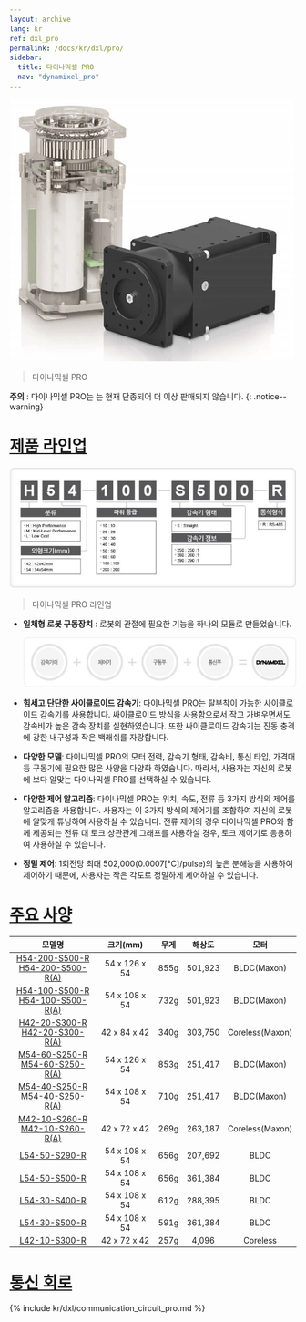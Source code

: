 ```yaml
---
layout: archive
lang: kr
ref: dxl_pro
permalink: /docs/kr/dxl/pro/
sidebar:
  title: 다이나믹셀 PRO
  nav: "dynamixel_pro"
---
```






![](/assets/images/dxl/pro/dynamixelpro_main.jpg)
> 다이나믹셀 PRO

**주의** :  다이나믹셀 PRO는 는 현재 단종되어 더 이상 판매되지 않습니다.
{: .notice--warning}

# [제품 라인업](#제품-라인업)

![](/assets/images/dxl/pro/dxl_pro_productline_kr.jpg)

> 다이나믹셀 PRO 라인업

- **일체형 로봇 구동장치** : 로봇의 관절에 필요한 기능을 하나의 모듈로 만들었습니다.

  ![](/assets/images/dxl/pro/dxl_pro_intro_kr.jpg)

- **힘세고 단단한 사이클로이드 감속기**: 다이나믹셀 PRO는 탈부착이 가능한 사이클로이드 감속기를 사용합니다. 싸이클로이드 방식을 사용함으로서 작고 가벼우면서도 감속비가 높은 감속 장치를 실현하였습니다. 또한 싸이클로이드 감속기는 진동 충격에 강한 내구성과 작은 백래쉬를 자랑합니다.

- **다양한 모델**: 다이나믹셀 PRO의 모터 전력, 감속기 형태, 감속비, 통신 타입, 가격대 등 구동기에 필요한 많은 사양을 다양화 하였습니다. 따라서, 사용자는 자신의 로봇에 보다 알맞는 다이나믹셀 PRO를 선택하실 수 있습니다.

- **다양한 제어 알고리즘**: 다이나믹셀 PRO는 위치, 속도, 전류 등 3가지 방식의 제어를 알고리즘을 사용합니다. 사용자는 이 3가지 방식의 제어기를 조합하여 자신의 로봇에 알맞게 튜닝하여 사용하실 수 있습니다. 전류 제어의 경우 다이나믹셀 PRO와 함께 제공되는 전류 대 토크 상관관계 그래프를 사용하실 경우, 토크 제어기로 응용하여 사용하실 수 있습니다.

- **정밀 제어**: 1회전당 최대 502,000(0.0007[&deg;C]/pulse)의 높은 분해능을 사용하여 제어하기 때문에, 사용자는 작은 각도로 정밀하게 제어하실 수 있습니다.

# [주요 사양](#주요-사양)

|                                                    모델명                                                    |   크기(mm)    | 무게 | 해상도  |      모터       |
|:------------------------------------------------------------------------------------------------------------:|:-------------:|:----:|:-------:|:---------------:|
| [H54-200-S500-R](/docs/en/dxl/pro/h54-200-s500-r/)<br>[H54-200-S500-R(A)](/docs/en/dxl/pro/h54-200-s500-ra/) | 54 x 126 x 54 | 855g | 501,923 |   BLDC(Maxon)   |
| [H54-100-S500-R](/docs/en/dxl/pro/h54-100-s500-r/)<br>[H54-100-S500-R(A)](/docs/en/dxl/pro/h54-100-s500-ra/) | 54 x 108 x 54 | 732g | 501,923 |   BLDC(Maxon)   |
|   [H42-20-S300-R](/docs/en/dxl/pro/h42-20-s300-r/)<br>[H42-20-S300-R(A)](/docs/en/dxl/pro/h42-20-s300-ra/)   | 42 x 84 x 42  | 340g | 303,750 | Coreless(Maxon) |
|   [M54-60-S250-R](/docs/en/dxl/pro/m54-60-s250-r/)<br>[M54-60-S250-R(A)](/docs/en/dxl/pro/m54-60-s250-ra/)   | 54 x 126 x 54 | 853g | 251,417 |   BLDC(Maxon)   |
|   [M54-40-S250-R](/docs/en/dxl/pro/m54-40-s250-r/)<br>[M54-40-S250-R(A)](/docs/en/dxl/pro/m54-40-s250-ra/)   | 54 x 108 x 54 | 710g | 251,417 |   BLDC(Maxon)   |
|   [M42-10-S260-R](/docs/en/dxl/pro/m42-10-s260-r/)<br>[M42-10-S260-R(A)](/docs/en/dxl/pro/m42-10-s260-ra/)   | 42 x 72 x 42  | 269g | 263,187 | Coreless(Maxon) |
|                               [L54-50-S290-R](/docs/en/dxl/pro/l54-50-s500-r/)                               | 54 x 108 x 54 | 656g | 207,692 |      BLDC       |
|                               [L54-50-S500-R](/docs/en/dxl/pro/l54-50-s290-r/)                               | 54 x 108 x 54 | 656g | 361,384 |      BLDC       |
|                               [L54-30-S400-R](/docs/en/dxl/pro/l54-30-s500-r/)                               | 54 x 108 x 54 | 612g | 288,395 |      BLDC       |
|                               [L54-30-S500-R](/docs/en/dxl/pro/l54-30-s400-r/)                               | 54 x 108 x 54 | 591g | 361,384 |      BLDC       |
|                               [L42-10-S300-R](/docs/en/dxl/pro/l42-10-s300-r/)                               | 42 x 72 x 42  | 257g |  4,096  |    Coreless     |

# [통신 회로](#통신-회로)

{% include kr/dxl/communication_circuit_pro.md %}
